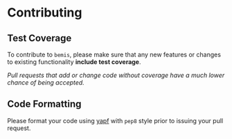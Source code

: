 # Contributing

## Test Coverage

To contribute to `bemis`, please make sure that any new features or changes to
existing functionality **include test coverage**.

*Pull requests that add or change code without coverage have a much lower
chance of being accepted.*

## Code Formatting

Please format your code using [yapf](http://pypi.python.org/pypi/yapf)
with ``pep8`` style prior to issuing your pull request.
